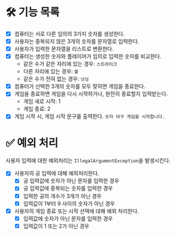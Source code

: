 # 🛠️ 기능 목록
- [x] 컴퓨터는 서로 다른 임의의 3가지 숫자를 생성한다.
- [x] 사용자는 중복되지 않은 3개의 숫자를 문자열로 입력한다.
- [x] 사용자가 입력한 문자열을 리스트로 변환한다.
- [x] 컴퓨터는 생성한 숫자와 플레이어가 임의로 입력한 숫자를 비교한다.
  - 같은 수가 같은 자리에 있는 경우: `스트라이크`
  - 다른 자리에 있는 경우: `볼`
  - 같은 수가 전혀 없는 경우: `낫싱`
- [x] 컴퓨터가 선택한 3개의 숫자를 모두 맞히면 게임을 종료한다.
- [x] 게임을 종료하면 게임을 다시 시작하거나, 완전히 종료할지 입력받는다.
  - 게임 새로 시작: 1
  - 게임 종료: 2
- [X] 게임 시작 시, 게임 시작 문구를 출력한다. `숫자 야구 게임을 시작합니다.`

# ✅ 예외 처리
사용자 입력에 대한 예외처리는 `IllegalArgumentException`을 발생시킨다.
- [x] 사용자의 공 입력에 대해 예외처리한다.
  - [x] 공 입력값에 숫자가 아닌 문자를 입력한 경우
  - [x] 공 입력값에 중복되는 숫자를 입력한 경우
  - [x] 입력한 공의 개수가 3개가 아닌 경우
  - [x] 입력값이 1부터 9 사이의 숫자가 아닌 경우
- [x] 사용자의 게임 종료 또는 시작 선택에 대해 예외 처리한다.
  - [x] 입력값에 숫자가 아닌 문자를 입력한 경우
  - [x] 입력값이 1 또는 2가 아닌 경우 